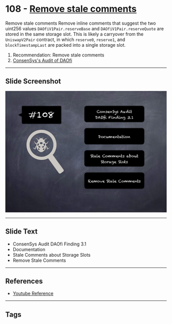 
# 108 - [Remove stale comments](./Remove%20stale%20comments.md)

Remove stale comments Remove inline comments that suggest the two uint256 values `DAOfiV1Pair.reserveBase` and `DAOfiV1Pair.reserveQuote` are stored in the same storage slot. This is likely a carryover from the `UniswapV2Pair` contract, in which `reserve0`, `reserve1`, and `blockTimestampLast` are packed into a single storage slot.


1. Recommendation: Remove stale comments
2. [ConsenSys's Audit of DAOfi](https://consensys.net/diligence/audits/2021/02/daofi/#remove-stale-comments)
___
## Slide Screenshot
![108.png](../../images/8.%20Audit%20Findings%20201/108.png)
___
## Slide Text
- ConsenSys Audit DAOfi Finding 3.1
- Documentation
- Stale Comments about Storage Slots
- Remove Stale Comments
___
## References
- [Youtube Reference](https://youtu.be/IXm6JAprhuw?t=551)
___
## Tags
